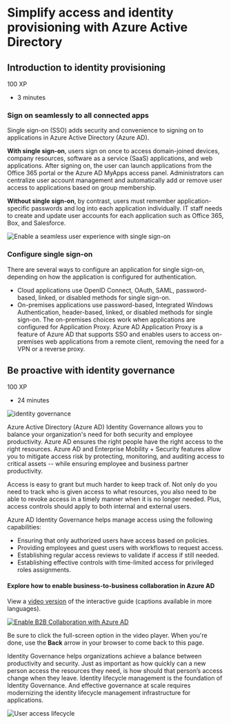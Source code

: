 # Simplify access and identity provisioning with Azure Active Directory



## Introduction to identity provisioning

100 XP

* 3 minutes

### Sign on seamlessly to all connected apps <a id="sign-on-seamlessly-to-all-connected-apps"></a>

Single sign-on \(SSO\) adds security and convenience to signing on to applications in Azure Active Directory \(Azure AD\).

**With single sign-on**, users sign on once to access domain-joined devices, company resources, software as a service \(SaaS\) applications, and web applications. After signing on, the user can launch applications from the Office 365 portal or the Azure AD MyApps access panel. Administrators can centralize user account management and automatically add or remove user access to applications based on group membership.

**Without single sign-on**, by contrast, users must remember application-specific passwords and log into each application individually. IT staff needs to create and update user accounts for each application such as Office 365, Box, and Salesforce.

![Enable a seamless user experience with single sign-on](https://docs.microsoft.com/en-gb/learn/m365/m365-identity-provisioning/media/enable-sso.png)

### Configure single sign-on <a id="configure-single-sign-on"></a>

There are several ways to configure an application for single sign-on, depending on how the application is configured for authentication.

* Cloud applications use OpenID Connect, OAuth, SAML, password-based, linked, or disabled methods for single sign-on.
* On-premises applications use password-based, Integrated Windows Authentication, header-based, linked, or disabled methods for single sign-on. The on-premises choices work when applications are configured for Application Proxy. Azure AD Application Proxy is a feature of Azure AD that supports SSO and enables users to access on-premises web applications from a remote client, removing the need for a VPN or a reverse proxy.

## Be proactive with identity governance

100 XP

* 24 minutes

![identity governance](https://docs.microsoft.com/en-gb/learn/m365/m365-identity-provisioning/media/identity-governance.png)

Azure Active Directory \(Azure AD\) Identity Governance allows you to balance your organization's need for both security and employee productivity. Azure AD ensures the right people have the right access to the right resources. Azure AD and Enterprise Mobility + Security features allow you to mitigate access risk by protecting, monitoring, and auditing access to critical assets -- while ensuring employee and business partner productivity.

Access is easy to grant but much harder to keep track of. Not only do you need to track who is given access to what resources, you also need to be able to revoke access in a timely manner when it is no longer needed. Plus, access controls should apply to both internal and external users.

Azure AD Identity Governance helps manage access using the following capabilities:

* Ensuring that only authorized users have access based on policies.
* Providing employees and guest users with workflows to request access.
* Establishing regular access reviews to validate if access if still needed.
* Establishing effective controls with time-limited access for privileged roles assignments.

#### Explore how to enable business-to-business collaboration in Azure AD <a id="explore-how-to-enable-business-to-business-collaboration-in-azure-ad"></a>

View a [video version](https://www.microsoft.com/videoplayer/embed/RE4ChU3) of the interactive guide \(captions available in more languages\).

[![Enable B2B Collaboration with Azure AD](https://docs.microsoft.com/en-gb/learn/m365/m365-identity-provisioning/media/interactive-enable-b2b-collaboration.png)](https://mslearn.cloudguides.com/guides/Enable%20B2B%20Collaboration%20in%20Azure%20AD)

Be sure to click the full-screen option in the video player. When you're done, use the **Back** arrow in your browser to come back to this page.

Identity Governance helps organizations achieve a balance between productivity and security. Just as important as how quickly can a new person access the resources they need, is how should that person’s access change when they leave. Identity lifecycle management is the foundation of Identity Governance. And effective governance at scale requires modernizing the identity lifecycle management infrastructure for applications.

![User access lifecycle](https://docs.microsoft.com/en-gb/learn/m365/m365-identity-provisioning/media/user-access-lifecycle.png)




